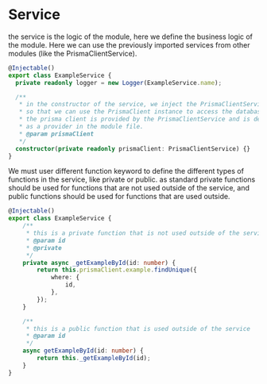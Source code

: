 # Service
the service is the logic of the module, here we define the business logic of the module.
Here we can use the previously imported services from other modules (like the PrismaClientService).

```ts
@Injectable()
export class ExampleService {
  private readonly logger = new Logger(ExampleService.name);

  /**
   * in the constructor of the service, we inject the PrismaClientService
   * so that we can use the PrismaClient instance to access the database.
   * the prisma client is provided by the PrismaClientService and is declared
   * as a provider in the module file.
   * @param prismaClient
   */
  constructor(private readonly prismaClient: PrismaClientService) {}
}
```

We must user different function keyword to define the different types of functions in the service,
like private or public. as standard private functions should be used for functions that are not
used outside of the service, and public functions should be used for functions that are used outside.

```ts
@Injectable()
export class ExampleService {
    /**
     * this is a private function that is not used outside of the service
     * @param id
     * @private
     */
    private async _getExampleById(id: number) {
        return this.prismaClient.example.findUnique({
            where: {
                id,
            },
        });
    }

    /**
     * this is a public function that is used outside of the service
     * @param id
     */
    async getExampleById(id: number) {
        return this._getExampleById(id);
    }
}
```
